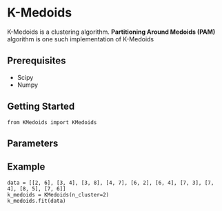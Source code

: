 # K-Medoids 
K-Medoids is a clustering algorithm. **Partitioning Around Medoids (PAM)** algorithm is one such implementation of K-Medoids

## Prerequisites
  - Scipy
  - Numpy
 
## Getting Started
`from KMedoids import KMedoids`

## Parameters

## Example 

```
data = [[2, 6], [3, 4], [3, 8], [4, 7], [6, 2], [6, 4], [7, 3], [7, 4], [8, 5], [7, 6]]
k_medoids = KMedoids(n_cluster=2)
k_medoids.fit(data)
```
